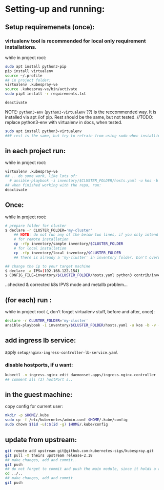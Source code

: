 # Setting-up and running:

## Setup requiremenets (once):
### virtualenv tool is recommended for local only requirement installations.
while in project root:
```bash
sudo apt install python3-pip
pip install virtualenv
source ~/.profile
## in project folder:
virtualenv .kubespray-ve
source .kubespray-ve/bin/activate
sudo pip3 install -r requirements.txt

deactivate
```
NOTE: `python3-env` (`python3-virtualenv` ??) is the reccommended way. It is installed via apt /iof pip. Rest should be the same, but not tested.
//TODO: replace python3-env with virtualenv in docs, when tested.

```bash
sudo apt install python3-virtualenv
### rest is the same, but try to refrain from using sudo when installing stuff.
```

## in each project run:
while in project root:

```bash
virtualenv .kubespray-ve
## .. do some work, like lots of: 
  # ansible-playbook -i inventory/$CLUSTER_FOLDER/hosts.yaml -u kos -b -v --private-key=~/.ssh/id_rsa cluster.yml 2>&1 | tee ansible_run_01-out.tx
## when finished working with the repo, run:
deactivate
```

## Once:
while in project root:
```bash
# prepare folder for cluster
$ declare -r CLUSTER_FOLDER='my-cluster'
    ## NOTE: do not run any of the below two lines, if you only intend to work on 'my-cluster'.
    # for remote installation
    cp -rfp inventory/sample inventory/$CLUSTER_FOLDER
    # for local installation
    cp -rfp inventory/local inventory/$CLUSTER_FOLDER
    ## There is already a 'my-cluster' in inventory folder. Don't overwrite it!!!

## change the ip to your target machine
$ declare -a IPS=(192.168.122.154)
$ CONFIG_FILE=inventory/$CLUSTER_FOLDER/hosts.yaml python3 contrib/inventory_builder/inventory.py ${IPS[@]}
```

..checked & corrected k8s IPVS mode and metallb problem...

## (for each) run :
while in project root (, don't forget virtualenv stuff, before and after, once):
```bash
declare -r CLUSTER_FOLDER='my-cluster'
ansible-playbook -i inventory/$CLUSTER_FOLDER/hosts.yaml -u kos -b -v --private-key=~/.ssh/id_rsa cluster.yml 2>&1 | tee setup/ansible-run-01.log
```

## add ingress lb service:
apply `setup/nginx-ingress-controller-lb-service.yaml`
### disable hostports, if u want:
```bash
kubectl -n ingress-nginx edit daemonset.apps/ingress-nginx-controller
## comment all (3) hostPort s..
```

## in the guest machine:
copy config for current user:
```bash
mkdir -p $HOME/.kube
sudo cp -f /etc/kubernetes/admin.conf $HOME/.kube/config
sudo chown $(id -u):$(id -g) $HOME/.kube/config
```

## update from upstream:

```bash
git remote add upstream git@github.com:kubernetes-sigs/kubespray.git
git pull -X theirs upstream release-2.18
## make changes, add and commit..
git push
## do not forget to commit and push the main module, since it holds a reference to submodule HEAD's.
cd ../..
## make changes, add and commit
git push
```